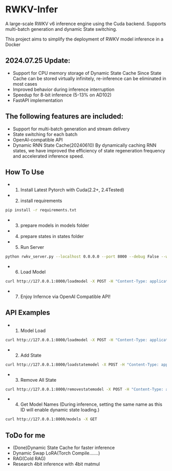 # RWKV-Infer

A large-scale RWKV v6 inference engine using the Cuda backend. Supports multi-batch generation and dynamic State switching.

This project aims to simplify the deployment of RWKV model inference in a Docker
## 2024.07.25 Update:
   - Support for CPU memory storage of Dynamic State Cache
   Since State Cache can be stored virtually infinitely, re-inference can be eliminated in most cases
   - Improved behavior during inference interruption
   - Speedup for 8-bit inference (5-13% on AD102)
   - FastAPI implementation

## The following features are included:
   - Support for multi-batch generation and stream delivery
   - State switching for each batch
   - OpenAI-compatible API
   - Dynamic RNN State Cache(20240610)
   By dynamically caching RNN states, we have improved the efficiency of state regeneration frequency and accelerated inference speed.

## How To Use
   - 1. Install Latest Pytorch with Cuda(2.2+, 2.4Tested)
   - 2. install requirements
```sh
pip install -r requirements.txt
```    
   - 3. prepare models in models folder
   - 4. prepare states in states folder
   - 5. Run Server 
```sh
python rwkv_server.py --localhost 0.0.0.0 --port 8000 --debug False --workers 16 --dynamic_state_cache_size 64
```     
   - 6. Load Model
```sh
curl http://127.0.0.1:8000/loadmodel -X POST -H "Content-Type: application/json" -d '{"model_filename":"models/RWKV-x060-World-1B6-v2.1-20240328-ctx4096.pth","model_viewname":"RWKV x060 1B6 Base","model_strategy":"cuda fp16"}'
```
   - 7. Enjoy Infernce via OpenAI Compatible API!


## API Examples
   - 1. Model Load
```sh
curl http://127.0.0.1:8000/loadmodel -X POST -H "Content-Type: application/json" -d '{"model_filename":"models/RWKV-x060-World-1B6-v2.1-20240328-ctx4096.pth","model_viewname":"RWKV x060 1B6 Base","model_strategy":"cuda fp16"}'
```
   - 2. Add State
```sh
curl http://127.0.0.1:8000/loadstatemodel -X POST -H "Content-Type: application/json" -d '{"state_filename":"state.pth","state_viewname":"State Test"}'
```
   - 3. Remove All State
```sh
curl http://127.0.0.1:8000/removestatemodel -X POST -H "Content-Type: application/json" -d '{"dummy":"dummy"}'
```
   - 4. Get Model Names (During inference, setting the same name as this ID will enable dynamic state loading.)
```sh
curl http://127.0.0.1:8000/models -X GET
```


## ToDo for me
   - (Done)Dynamic State Cache for faster inference 
   - Dynamic Swap LoRA(Torch Compile.......)
   - RAG(Cold RAG)
   - Research 4bit inference with 4bit matmul
